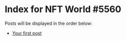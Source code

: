 # Index for NFT World #5560
Posts will be displayed in the order below:

- [Your first post](./001-first.md)

